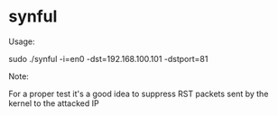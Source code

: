 # synful

Usage:

sudo ./synful -i=en0 -dst=192.168.100.101 -dstport=81


Note:

For a proper test it's a good idea to suppress RST packets sent by the kernel to the attacked IP 